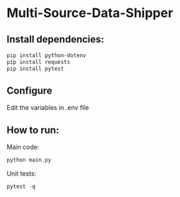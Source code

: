# Multi-Source-Data-Shipper
## Install dependencies:
```powershell
pip install python-dotenv
pip install requests
pip install pytest
```

## Configure 
Edit the variables in .env file

## How to run:
Main code:
```powershell
python main.py
```
Unit tests:
```powershell
pytest -q
```


